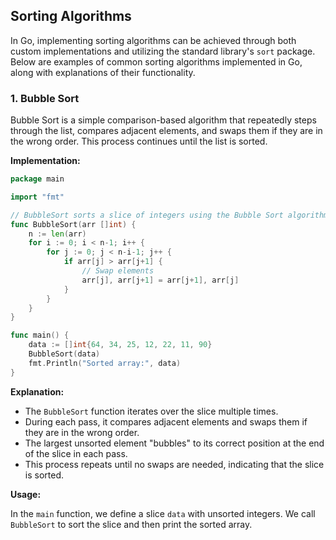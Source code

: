 ## Sorting Algorithms

In Go, implementing sorting algorithms can be achieved through both custom implementations and utilizing the standard library's `sort` package. Below are examples of common sorting algorithms implemented in Go, along with explanations of their functionality.

### 1. Bubble Sort

Bubble Sort is a simple comparison-based algorithm that repeatedly steps through the list, compares adjacent elements, and swaps them if they are in the wrong order. This process continues until the list is sorted.

**Implementation:**

```go
package main

import "fmt"

// BubbleSort sorts a slice of integers using the Bubble Sort algorithm.
func BubbleSort(arr []int) {
	n := len(arr)
	for i := 0; i < n-1; i++ {
		for j := 0; j < n-i-1; j++ {
			if arr[j] > arr[j+1] {
				// Swap elements
				arr[j], arr[j+1] = arr[j+1], arr[j]
			}
		}
	}
}

func main() {
	data := []int{64, 34, 25, 12, 22, 11, 90}
	BubbleSort(data)
	fmt.Println("Sorted array:", data)
}
```

**Explanation:**

- The `BubbleSort` function iterates over the slice multiple times.
- During each pass, it compares adjacent elements and swaps them if they are in the wrong order.
- The largest unsorted element "bubbles" to its correct position at the end of the slice in each pass.
- This process repeats until no swaps are needed, indicating that the slice is sorted.

**Usage:**

In the `main` function, we define a slice `data` with unsorted integers. We call `BubbleSort` to sort the slice and then print the sorted array.
